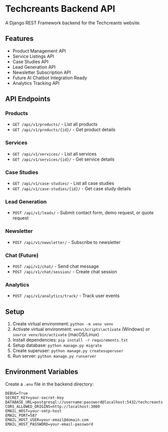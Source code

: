 # Techcreants Backend API

A Django REST Framework backend for the Techcreants website.

## Features

- Product Management API
- Service Listings API
- Case Studies API
- Lead Generation API
- Newsletter Subscription API
- Future AI Chatbot Integration Ready
- Analytics Tracking API

## API Endpoints

### Products

- `GET /api/v1/products/` - List all products
- `GET /api/v1/products/{id}/` - Get product details

### Services

- `GET /api/v1/services/` - List all services
- `GET /api/v1/services/{id}/` - Get service details

### Case Studies

- `GET /api/v1/case-studies/` - List all case studies
- `GET /api/v1/case-studies/{id}/` - Get case study details

### Lead Generation

- `POST /api/v1/leads/` - Submit contact form, demo request, or quote request

### Newsletter

- `POST /api/v1/newsletter/` - Subscribe to newsletter

### Chat (Future)

- `POST /api/v1/chat/` - Send chat message
- `POST /api/v1/chat/session/` - Create chat session

### Analytics

- `POST /api/v1/analytics/track/` - Track user events

## Setup

1. Create virtual environment: `python -m venv venv`
2. Activate virtual environment: `venv\Scripts\activate` (Windows) or `source venv/bin/activate` (macOS/Linux)
3. Install dependencies: `pip install -r requirements.txt`
4. Setup database: `python manage.py migrate`
5. Create superuser: `python manage.py createsuperuser`
6. Run server: `python manage.py runserver`

## Environment Variables

Create a `.env` file in the backend directory:

```
DEBUG=True
SECRET_KEY=your-secret-key
DATABASE_URL=postgresql://username:password@localhost:5432/techcreants
CORS_ALLOWED_ORIGINS=http://localhost:3000
EMAIL_HOST=your-smtp-host
EMAIL_PORT=587
EMAIL_HOST_USER=your-email@domain.com
EMAIL_HOST_PASSWORD=your-email-password
```
